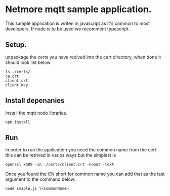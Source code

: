 # Netmore mqtt sample application.

This sample application is writen in javascript as it's common 
to most developers. If node is to be used we recomment typescript.

## Setup.
unpackage the certs you have recived into the cert directory, when done it should look
likt below

    ls ./certs/
    ca.crt  
    client.crt
    client.key

## Install depenanies
Install the mqtt node libraries.

    npm install

## Run
In order to run the application you need the common name from the cert
this can be retrived in varios ways but the simplest is 

    openssl x509 -in ./certs/client.crt -noout -text

Once you found the CN short for common name you can add that as the last 
argument to the command below.

    node smaple.js \<CommonName>
